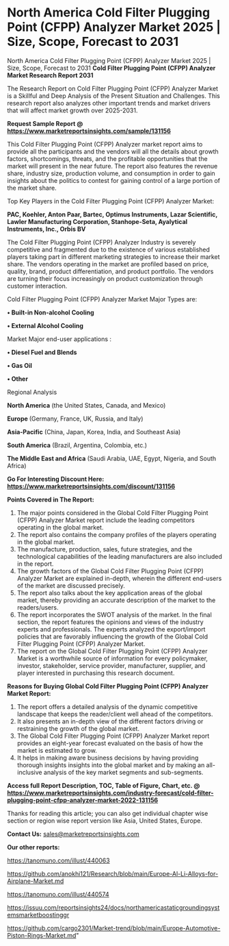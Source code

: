 # North America Cold Filter Plugging Point (CFPP) Analyzer Market 2025 | Size, Scope, Forecast to 2031
North America Cold Filter Plugging Point (CFPP) Analyzer Market 2025 | Size, Scope, Forecast to 2031
<strong>Cold Filter Plugging Point (CFPP) Analyzer Market Research Report 2031</strong>

The Research Report on Cold Filter Plugging Point (CFPP) Analyzer Market is a Skillful and Deep Analysis of the Present Situation and Challenges. This research report also analyzes other important trends and market drivers that will affect market growth over 2025-2031.

<strong>Request Sample Report @ <a href=https://www.marketreportsinsights.com/sample/131156>https://www.marketreportsinsights.com/sample/131156</a></strong>

This Cold Filter Plugging Point (CFPP) Analyzer market report aims to provide all the participants and the vendors will all the details about growth factors, shortcomings, threats, and the profitable opportunities that the market will present in the near future. The report also features the revenue share, industry size, production volume, and consumption in order to gain insights about the politics to contest for gaining control of a large portion of the market share.

Top Key Players in the Cold Filter Plugging Point (CFPP) Analyzer Market:

<strong>PAC, Koehler, Anton Paar, Bartec, Optimus Instruments, Lazar Scientific, Lawler Manufacturing Corporation, Stanhope-Seta, Ayalytical Instruments, Inc., Orbis BV</strong>

The Cold Filter Plugging Point (CFPP) Analyzer Industry is severely competitive and fragmented due to the existence of various established players taking part in different marketing strategies to increase their market share. The vendors operating in the market are profiled based on price, quality, brand, product differentiation, and product portfolio. The vendors are turning their focus increasingly on product customization through customer interaction.

Cold Filter Plugging Point (CFPP) Analyzer Market Major Types are:

<strong>• Built-in Non-alcohol Cooling

• External Alcohol Cooling</strong>

Market Major end-user applications :

<strong>• Diesel Fuel and Blends

• Gas Oil

• Other</strong>

Regional Analysis

</u><strong><b>North America</b></strong> (the United States, Canada, and Mexico)

<strong><b>Europe </b></strong>(Germany, France, UK, Russia, and Italy)

<strong><b>Asia-Pacific</b></strong> (China, Japan, Korea, India, and Southeast Asia)

<strong><b>South America</b></strong> (Brazil, Argentina, Colombia, etc.)

<strong><b>The Middle East and Africa</b></strong> (Saudi Arabia, UAE, Egypt, Nigeria, and South Africa)

<strong>Go For Interesting Discount Here: <a href=https://www.marketreportsinsights.com/discount/131156>https://www.marketreportsinsights.com/discount/131156</a></strong>

<strong>Points Covered in The Report:</strong>
<ol>
  <li>The major points considered in the Global Cold Filter Plugging Point (CFPP) Analyzer Market report include the leading competitors operating in the global market.</li>
  <li>The report also contains the company profiles of the players operating in the global market.</li>
  <li>The manufacture, production, sales, future strategies, and the technological capabilities of the leading manufacturers are also included in the report.</li>
  <li>The growth factors of the Global Cold Filter Plugging Point (CFPP) Analyzer Market are explained in-depth, wherein the different end-users of the market are discussed precisely.</li>
  <li>The report also talks about the key application areas of the global market, thereby providing an accurate description of the market to the readers/users.</li>
  <li>The report incorporates the SWOT analysis of the market. In the final section, the report features the opinions and views of the industry experts and professionals. The experts analyzed the export/import policies that are favorably influencing the growth of the Global Cold Filter Plugging Point (CFPP) Analyzer Market.</li>
  <li>The report on the Global Cold Filter Plugging Point (CFPP) Analyzer Market is a worthwhile source of information for every policymaker, investor, stakeholder, service provider, manufacturer, supplier, and player interested in purchasing this research document.</li>
</ol>
<strong>Reasons for Buying Global Cold Filter Plugging Point (CFPP) Analyzer Market Report:</strong>

<ol>
  <li>The report offers a detailed analysis of the dynamic competitive landscape that keeps the reader/client well ahead of the competitors.</li>
  <li>It also presents an in-depth view of the different factors driving or restraining the growth of the global market.</li>
  <li>The Global Cold Filter Plugging Point (CFPP) Analyzer Market report provides an eight-year forecast evaluated on the basis of how the market is estimated to grow.</li>
  <li>It helps in making aware business decisions by having providing thorough insights insights into the global market and by making an all-inclusive analysis of the key market segments and sub-segments.</li>
</ol>
<strong>Access full Report Description, TOC, Table of Figure, Chart, etc. @ <a href=https://www.marketreportsinsights.com/industry-forecast/cold-filter-plugging-point-cfpp-analyzer-market-2022-131156>https://www.marketreportsinsights.com/industry-forecast/cold-filter-plugging-point-cfpp-analyzer-market-2022-131156</a></strong>


Thanks for reading this article; you can also get individual chapter wise section or region wise report version like Asia, United States, Europe.

<strong>Contact Us:</strong>
sales@marketreportsinsights.com

<strong>Our other reports:</strong>

<a href=https://tanomuno.com/illust/440063>https://tanomuno.com/illust/440063</a>

<a href=https://github.com/anokhi121/Research/blob/main/Europe-Al-Li-Alloys-for-Airplane-Market.md>https://github.com/anokhi121/Research/blob/main/Europe-Al-Li-Alloys-for-Airplane-Market.md</a>

<a href=https://tanomuno.com/illust/440574>https://tanomuno.com/illust/440574</a>

<a href=https://issuu.com/reportsinsights24/docs/northamericastaticgroundingsystemsmarketboostinggr>https://issuu.com/reportsinsights24/docs/northamericastaticgroundingsystemsmarketboostinggr</a>

<a href=https://github.com/cargo2301/Market-trend/blob/main/Europe-Automotive-Piston-Rings-Market.md>https://github.com/cargo2301/Market-trend/blob/main/Europe-Automotive-Piston-Rings-Market.md</a>"
